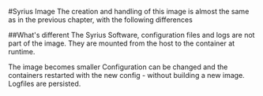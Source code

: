 #Syrius Image
The creation and handling of this image is almost the same as in the previous chapter, with the following differences

##What's different
The Syrius Software, configuration files and logs are not part of the image. They are mounted from the host to the
container at runtime.

The image becomes smaller
Configuration can be changed and the containers restarted with the new config - without building a new image.
Logfiles are persisted.

